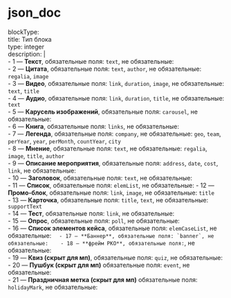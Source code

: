 # json_doc  
 blockType:  
          title: Тип блока   
          type: integer    
          description: |  
            - 1 — **Текст**, обязательные поля: `text`, не обязательные:   
            - 2 — **Цитата**, обязательные поля: `text`, `author`, не обязательные: `regalia`, `image`  
            - 3 — **Видео**, обязательные поля: `link`, `duration`, `image`, не обязательные: `text`, `title`  
            - 4 — **Аудио**, обязательные поля: `link`, `duration`, `title`, не обязательные: `text`  
            - 5 — **Карусель изображений**, обязательные поля: `carousel`, не обязательные:   
            - 6 — **Книга**, обязательные поля: `links`, не обязательные:   
            - 7 — **Легенда**, обязательные поля: `company`, не обязательные: `geo`, `team`, `perYear`, `year`, `perMonth`, `countYear`, `city`  
            - 8 — **Мнение**, обязательные поля: `text`, не обязательные: `regalia`, `image`, `title`, `author`  
            - 9 — **Описание мероприятия**, обязательные поля: `address`, `date`, `cost`, `link`, не обязательные:   
            - 10 — **Заголовок**, обязательные поля: `text`, не обязательные:   
            - 11 — **Список**, обязательные поля: `elemList`, не обязательные: 
            - 12 — **Промо-блок**, обязательные поля: `link`, `image`, не обязательные: `title`  
            - 13 — **Карточка**, обязательные поля: `title`, `text`, не обязательные: `supportText`  
            - 14 — **Тест**, обязательные поля: `link`, не обязательные:  
            - 15 — **Опрос**, обязательные поля: `poll`, не обязательные:   
            - 16 — **Список элементов кейса**, обязательные поля: `elemCaseList`, не обязательные: ``  
            - 17 — **Баннер**, обязательные поля: `banner`, не обязательные:   
            - 18 — **фрейм РКО**, обязательные поля: ``, не обязательные:   
            - 19 — **Квиз (скрыт для мп)**, обязательные поля: `quiz`, не обязательные:   
            - 20 — **Пушбук (скрыт для мп)** обязательные поля: `event`, не обязательные:  
            - 21 — **Праздничная метка (скрыт для мп)** обязательные поля: `holidayMark`, не обязательные:  
